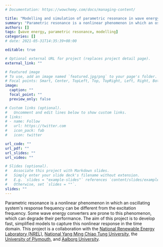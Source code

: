 ```yaml
---
# Documentation: https://wowchemy.com/docs/managing-content/

title: "Modelling and simulation of parametric resonance in wave energy converters using a simplified model"
summary: "Parametric resonance is a nonlinear phenomenon in which an oscillating system responds at a frequency different from the excitation frequency. Some wave energy converters are prone to this phenomenon, which can degrade their performance. The aim of this project is to develop fast, simplified models to capture this nonlinear response in the time domain."
authors: []
tags: [wave energy, parametric resonance, modelling]
categories: []
# date: 2021-05-31T14:35:39+08:00

editable: true

# Optional external URL for project (replaces project detail page).
external_link: ""

# Featured image
# To use, add an image named `featured.jpg/png` to your page's folder.
# Focal points: Smart, Center, TopLeft, Top, TopRight, Left, Right, BottomLeft, Bottom, BottomRight.
image:
  caption: ""
  focal_point: ""
  preview_only: false

# Custom links (optional).
#   Uncomment and edit lines below to show custom links.
# links:
# - name: Follow
#   url: https://twitter.com
#   icon_pack: fab
#   icon: twitter

url_code: ""
url_pdf: ""
url_slides: ""
url_video: ""

# Slides (optional).
#   Associate this project with Markdown slides.
#   Simply enter your slide deck's filename without extension.
#   E.g. `slides = "example-slides"` references `content/slides/example-slides.md`.
#   Otherwise, set `slides = ""`.
slides: ""
---
```


Parametric resonance is a nonlinear phenomenon in which an oscillating system's response frequency can be different from the excitation frequency.
Some wave energy converters are prone to this phenomenon, which can degrade their performance.
The aim of this project is to develop fast, simplified models to capture this nonlinear response in the time domain.
This project is a collaboration with the [National Renewable Energy Laboratory (NREL)](https://www.nrel.gov/), [National Yang Ming Chiao Tung University](https://en.nycu.edu.tw/), the [University of Plymouth](https://www.plymouth.ac.uk/), and [Aalborg University](https://www.en.aau.dk/).
